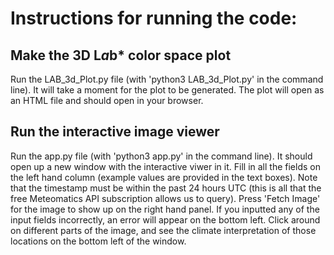 # Instructions for running the code: 
## Make the 3D L*a*b* color space plot
Run the LAB_3d_Plot.py file (with 'python3 LAB_3d_Plot.py' in the command line). It will take a moment for the plot to be generated. The plot will open as an HTML file and should open in your browser.

## Run the interactive image viewer
Run the app.py file (with 'python3 app.py' in the command line). It should open up a new window with the interactive viwer in it. Fill in all the fields on the left hand column (example values are provided in the text boxes). Note that the timestamp must be within the past 24 hours UTC (this is all that the free Meteomatics API subscription allows us to query). Press 'Fetch Image' for the image to show up on the right hand panel. If you inputted any of the input fields incorrectly, an error will appear on the bottom left. Click around on different parts of the image, and see the climate interpretation of those locations on the bottom left of the window.

